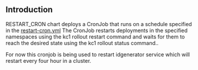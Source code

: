 ## Introduction

RESTART_CRON chart deploys a CronJob that runs on a schedule specified in the [restart-cron.yml](https://github.com/mosip/mosip-infra/blob/1.1.5.5/deployment/sandbox-v2/playbooks/restart-cron.yml)
The CronJob restarts deployments in the specified namespaces using the kc1 rollout restart command and waits for them to reach the desired state using the kc1 rollout status command..

For now this cronjob is being used to restart idgenerator service which will restart every four hour in a cluster.